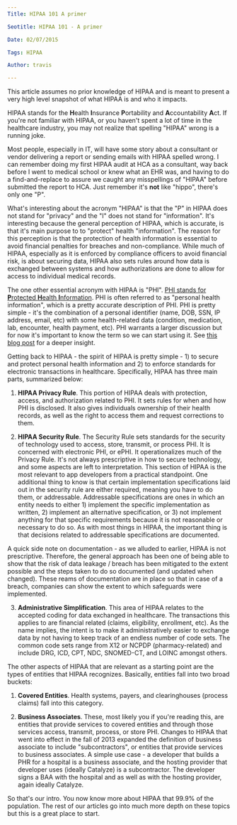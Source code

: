 ```yaml
---
Title: HIPAA 101 A primer

Seotitle: HIPAA 101 - A primer

Date: 02/07/2015

Tags: HIPAA

Author: travis

---
```

This article assumes no prior knowledge of HIPAA and is meant to present a very high level snapshot of what HIPAA is and who it impacts.

HIPAA stands for the **H**ealth **I**nsurance **P**ortability and **A**ccountability **A**ct. If you're not familiar with HIPAA, or you haven't spent a lot of time in the healthcare industry, you may not realize that spelling "HIPAA" wrong is a running joke.

Most people, especially in IT, will have some story about a consultant or vendor delivering a report or sending emails with HIPAA spelled wrong. I can remember doing my first HIPAA audit at HCA as a consultant, way back before I went to medical school or knew what an EHR was, and having to do a find-and-replace to assure we caught any misspellings of "HIPAA" before submitted the report to HCA. Just remember it's **not** like "hippo", there's only one "P".

What's interesting about the acronym "HIPAA" is that the "P" in HIPAA does not stand for "privacy" and the "I" does not stand for "information". It's interesting because the general perception of HIPAA, which is accurate, is that it's main purpose to to "protect" health "information". The reason for this perception is that the protection of health information is essential to avoid financial penalties for breaches and non-compliance. While much of HIPAA, especially as it is enforced by compliance officers to avoid financial risk, is about securing data, HIPAA also sets rules around how data is exchanged between systems and how authorizations are done to allow for access to individual medical records.

The one other essential acronym with HIPAA is "PHI". [PHI stands for **P**rotected **H**ealth **I**nformation](https://catalyze.io/learn/what-is-protected-health-information-or-phi). PHI is often referred to as "personal health information", which is a pretty accurate description of PHI. PHI is pretty simple - it's the combination of a personal identifier (name, DOB, SSN, IP address, email, etc) with some health-related data (condition, medication, lab, encounter, health payment, etc). PHI warrants a larger discussion but for now it's important to know the term so we can start using it. See [this blog post](https://catalyze.io/blog/what-is-protected-health-information-or-phi/) for a deeper insight.

Getting back to HIPAA - the spirit of HIPAA is pretty simple - 1) to secure and protect personal health information and 2) to enforce standards for electronic transactions in healthcare. Specifically, HIPAA has three main parts, summarized below:

1. **HIPAA Privacy Rule**. This portion of HIPAA deals with protection, access, and authorization related to PHI. It sets rules for when and how PHI is disclosed. It also gives individuals ownership of their health records, as well as the right to access them and request corrections to them.

2. **HIPAA Security Rule**. The Security Rule sets standards for the security of technology used to access, store, transmit, or process PHI. It is concerned with electronic PHI, or ePHI. It operationalizes much of the Privacy Rule. It's not always prescriptive in how to secure technology, and some aspects are left to interpretation. This section of HIPAA is the most relevant to app developers from a practical standpoint. One additional thing to know is that certain implementation specifications laid out in the security rule are either required, meaning you have to do them, or addressable. Addressable specifications are ones in which an entity needs to either 1) implement the specific implementation as written, 2) implement an alternative specification, or 3) not implement anything for that specific requirements because it is not reasonable or necessary to do so. As with most things in HIPAA, the important thing is that decisions related to addressable specifications are documented.

A quick side note on documentation - as we alluded to earlier, HIPAA is not prescriptive. Therefore, the general approach has been one of being able to show that the risk of data leakage / breach has been mitigated to the extent possible and the steps taken to do so documented (and updated when changed). These reams of documentation are in place so that in case of a breach, companies can show the extent to which safeguards were implemented.

3. **Administrative Simplification**. This area of HIPAA relates to the accepted coding for data exchanged in healthcare. The transactions this applies to are financial related (claims, eligibility, enrollment, etc). As the name implies, the intent is to make it administratively easier to exchange data by not having to keep track of an endless number of code sets. The common code sets range from X12 or NCPDP (pharmacy-related) and include DRG, ICD, CPT, NDC, SNOMED-CT, and LOINC amongst others.

The other aspects of HIPAA that are relevant as a starting point are the types of entities that HIPAA recognizes. Basically, entities fall into two broad buckets:

1. **Covered Entities**. Health systems, payers, and clearinghouses (process claims) fall into this category.

2. **Business Associates**. These, most likely you if you're reading this, are entities that provide services to covered entities and through those services access, transmit, process, or store PHI. Changes to HIPAA that went into effect in the fall of 2013 expanded the definition of business associate to include "subcontractors", or entities that provide services to business associates. A simple use case - a developer that builds a PHR for a hospital is a business associate, and the hosting provider that developer uses (ideally Catalyze) is a subcontractor. The developer signs a BAA with the hospital and as well as with the hosting provider, again ideally Catalyze.

So that's our intro. You now know more about HIPAA that 99.9% of the population. The rest of our articles go into much more depth on these topics but this is a great place to start.